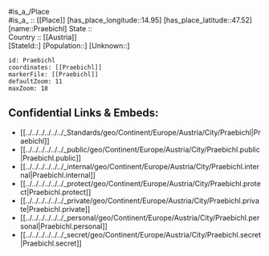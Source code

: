 ﻿---
location: [47.52,14.95] 
mapzoom: [7,12] 
mapmarker: city 
type: City
tags:
- geo/City


SpocWebEntityId: 33540
isDeleted: false
confidential: public

---
#is_a_/Place  
#is_a_ :: [[Place]] 
[has_place_longitude::14.95] 
[has_place_latitude::47.52] 
[name::Praebichl] 
State ::  
Country :: [[Austria]]  
[StateId::] 
[Population::] 
[Unknown::] 


```leaflet
id: Praebichl
coordinates: [[Praebichl]] 
markerFile: [[Praebichl]] 
defaultZoom: 11 
maxZoom: 18
```


## Confidential Links & Embeds: 
- [[../../../../../../_Standards/geo/Continent/Europe/Austria/City/Praebichl|Praebichl]] 
- [[../../../../../../_public/geo/Continent/Europe/Austria/City/Praebichl.public|Praebichl.public]] 
- [[../../../../../../_internal/geo/Continent/Europe/Austria/City/Praebichl.internal|Praebichl.internal]] 
- [[../../../../../../_protect/geo/Continent/Europe/Austria/City/Praebichl.protect|Praebichl.protect]] 
- [[../../../../../../_private/geo/Continent/Europe/Austria/City/Praebichl.private|Praebichl.private]] 
- [[../../../../../../_personal/geo/Continent/Europe/Austria/City/Praebichl.personal|Praebichl.personal]] 
- [[../../../../../../_secret/geo/Continent/Europe/Austria/City/Praebichl.secret|Praebichl.secret]] 
